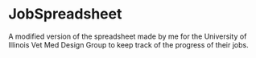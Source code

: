 # JobSpreadsheet
A modified version of the spreadsheet made by me for the University of Illinois Vet Med Design Group to keep track of the progress of their jobs.
